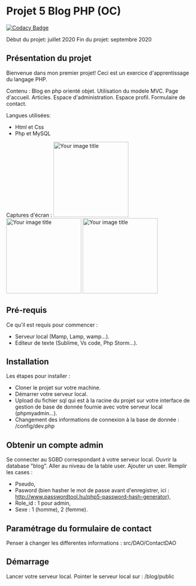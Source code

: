# Projet 5 Blog PHP (OC)

[![Codacy Badge](https://api.codacy.com/project/badge/Grade/474ca3c1869c4537864fd47c774279e0)](https://app.codacy.com/manual/lallieau/blog?utm_source=github.com&utm_medium=referral&utm_content=lallieau/blog&utm_campaign=Badge_Grade_Dashboard)

Début du projet: juillet 2020
Fin du projet: septembre 2020

## Présentation du projet

Bienvenue dans mon premier projet!
Ceci est un exercice d'apprentissage du langage PHP.

Contenu :
Blog en php orienté objet.
Utilisation du modele MVC.
Page d'accueil.
Articles.
Espace d'administration.
Espace profil.
Formulaire de contact.

Langues utilisées:
- Html et Css
- Php et MySQL

Captures d'écran :
<img src="https://github.com/lallieau/blog/blob/master/public/img/capture_home.png" alt="Your image title" width="200"/> <img src="https://github.com/lallieau/blog/blob/master/public/img/capture_articles.png" alt="Your image title" width="200"/> <img src="https://github.com/lallieau/blog/blob/master/public/img/capture_profil.png" alt="Your image title" width="200"/>

## Pré-requis
Ce qu'il est requis pour commencer :
- Serveur local (Mamp, Lamp, wamp...).
- Editeur de texte (Sublime, Vs code, Php Storm...).

## Installation
Les étapes pour installer :
- Cloner le projet sur votre machine.
- Démarrer votre serveur local.
- Upload du fichier sql qui est à la racine du projet sur votre interface de gestion de base de donnée fournie avec votre serveur local (phpmyadmin...).
- Changement des informations de connexion à la base de donnée : /config/dev.php

## Obtenir un compte admin
Se connecter au SGBD correspondant à votre serveur local.
Ouvrir la database "blog".
Aller au niveau de la table user.
Ajouter un user.
Remplir les cases :
- Pseudo,
- Pasword (bien hasher le mot de passe avant d'enregistrer, ici : http://www.passwordtool.hu/php5-password-hash-generator),
- Role_id : 1 pour admin,
- Sexe : 1 (homme), 2 (femme).

## Paramétrage du formulaire de contact
Penser à changer les differentes informations : src/DAO/ContactDAO

## Démarrage
Lancer votre serveur local.
Pointer le serveur local sur : /blog/public

